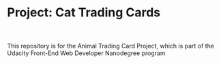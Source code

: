<h1>Project: Cat Trading Cards </h1>
</br></br>
	This repository is for the Animal Trading Card Project, which is part of the Udacity Front-End Web Developer Nanodegree program

<h3><!-- Code By ZimnaBell --></h3>

